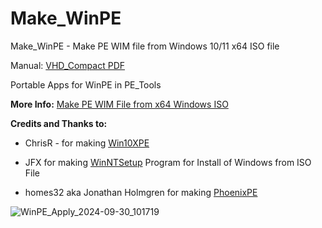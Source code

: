 # Make_WinPE
Make_WinPE - Make PE WIM file from Windows 10/11 x64 ISO file

Manual: [VHD_Compact PDF](https://github.com/wimbrts/Make_WinPE/releases)

Portable Apps for WinPE in PE_Tools

**More Info:** [Make PE WIM File from x64 Windows ISO](https://msfn.org/board/topic/183451-make_winpe-boot-and-make-pe-wim-file-from-x64-windows-iso/)

**Credits and Thanks to:**
 
- ChrisR - for making [Win10XPE](https://github.com/ChrisRfr/Win10XPE)

- JFX for making [WinNTSetup](https://msfn.org/board/topic/149612-winntsetup-v534/) Program for Install of Windows from ISO File
  
- homes32 aka Jonathan Holmgren for making [PhoenixPE](https://github.com/PhoenixPE/PhoenixPE)

![WinPE_Apply_2024-09-30_101719](https://github.com/user-attachments/assets/b118f800-1038-4acd-b186-78cb94c32f8f)

